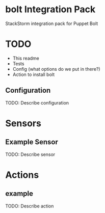 # bolt Integration Pack
StackStorm integration pack for Puppet Bolt

# TODO
* This readme
* Tests
* Config (what options do we put in there?)
* Action to install bolt


## Configuration
TODO: Describe configuration


# Sensors

## Example Sensor
TODO: Describe sensor


# Actions

## example
TODO: Describe action

